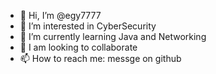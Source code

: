 - 👋 Hi, I’m @egy7777
- 👀 I’m interested in CyberSecurity
- 🌱 I’m currently learning Java and Networking
- 💞️ I am looking to collaborate 
- 📫 How to reach me: messge on github

<!---
egy7777/egy7777 is a ✨ special ✨ repository because its `README.md` (this file) appears on your GitHub profile.
You can click the Preview link to take a look at your changes.
--->
